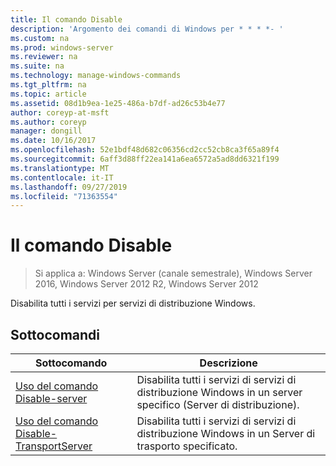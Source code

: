 ```yaml
---
title: Il comando Disable
description: 'Argomento dei comandi di Windows per * * * *- '
ms.custom: na
ms.prod: windows-server
ms.reviewer: na
ms.suite: na
ms.technology: manage-windows-commands
ms.tgt_pltfrm: na
ms.topic: article
ms.assetid: 08d1b9ea-1e25-486a-b7df-ad26c53b4e77
author: coreyp-at-msft
ms.author: coreyp
manager: dongill
ms.date: 10/16/2017
ms.openlocfilehash: 52e1bdf48d682c06356cd2cc52cb8ca3f65a89f4
ms.sourcegitcommit: 6aff3d88ff22ea141a6ea6572a5ad8dd6321f199
ms.translationtype: MT
ms.contentlocale: it-IT
ms.lasthandoff: 09/27/2019
ms.locfileid: "71363554"
---
```

# <a name="using-the-disable-command"></a>Il comando Disable

>Si applica a: Windows Server (canale semestrale), Windows Server 2016, Windows Server 2012 R2, Windows Server 2012

Disabilita tutti i servizi per servizi di distribuzione Windows.
## <a name="subcommands"></a>Sottocomandi
|Sottocomando|Descrizione|
|-------|--------|
|[Uso del comando Disable-server](using-the-disable-server-command.md)|Disabilita tutti i servizi di servizi di distribuzione Windows in un server specifico (Server di distribuzione).|
|[Uso del comando Disable-TransportServer](using-the-disable-transportserver-command.md)|Disabilita tutti i servizi di servizi di distribuzione Windows in un Server di trasporto specificato.|
